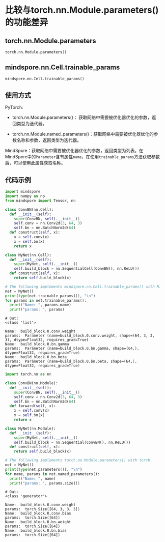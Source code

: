 # 比较与torch.nn.Module.parameters()的功能差异

## torch.nn.Module.parameters

```python
torch.nn.Module.parameters()
```

## mindspore.nn.Cell.trainable_params

```python
mindspore.nn.Cell.trainable_params()
```

## 使用方式

PyTorch:

- torch.nn.Module.parameters()： 获取网络中需要被优化器优化的参数，返回类型为迭代器。

- torch.nn.Module.named_parameters()：获取网络中需要被优化器优化的参数名称和参数，返回类型为迭代器。

MindSpore：获取网络中需要被优化器优化的参数，返回类型为列表。在MindSpore中的`Parameter`含有属性`name`，在使用`trainable_params`方法获取参数后，可以使用此属性获取名称。

## 代码示例

```python
import mindspore
import numpy as np
from mindspore import Tensor, nn

class ConvBN(nn.Cell):
  def __init__(self):
    super(ConvBN, self).__init__()
    self.conv = nn.Conv2d(3, 64, 3)
    self.bn = nn.BatchNorm2d(64)
  def construct(self, x):
    x = self.conv(x)
    x = self.bn(x)
    return x

class MyNet(nn.Cell):
  def __init__(self):
    super(MyNet, self).__init__()
    self.build_block = nn.SequentialCell(ConvBN(), nn.ReLU())
  def construct(self, x):
    return self.build_block(x)

# The following implements mindspore.nn.Cell.trainable_params() with MindSpore.
net = MyNet()
print(type(net.trainable_params()), "\n")
for params in net.trainable_params():
  print("Name: ", params.name)
  print("params: ", params)
```

```text
# Out:
<class 'list'>

Name:  build_block.0.conv.weight
params:  Parameter (name=build_block.0.conv.weight, shape=(64, 3, 3, 3), dtype=Float32, requires_grad=True)
Name:  build_block.0.bn.gamma
params:  Parameter (name=build_block.0.bn.gamma, shape=(64,), dtype=Float32, requires_grad=True)
Name:  build_block.0.bn.beta
params:  Parameter (name=build_block.0.bn.beta, shape=(64,), dtype=Float32, requires_grad=True)

```

```python
import torch.nn as nn

class ConvBN(nn.Module):
  def __init__(self):
    super(ConvBN, self).__init__()
    self.conv = nn.Conv2d(3, 64, 3)
    self.bn = nn.BatchNorm2d(64)
  def forward(self, x):
    x = self.conv(x)
    x = self.bn(x)
    return x

class MyNet(nn.Module):
  def __init__(self):
    super(MyNet, self).__init__()
    self.build_block = nn.Sequential(ConvBN(), nn.ReLU())
  def construct(self, x):
    return self.build_block(x)

# The following implements torch.nn.Module.parameters() with torch.
net = MyNet()
print(type(net.parameters()), "\n")
for name, params in net.named_parameters():
  print("Name: ", name)
  print("params: ", params.size())
```

```text
# Out:
<class 'generator'>

Name:  build_block.0.conv.weight
params:  torch.Size([64, 3, 3, 3])
Name:  build_block.0.conv.bias
params:  torch.Size([64])
Name:  build_block.0.bn.weight
params:  torch.Size([64])
Name:  build_block.0.bn.bias
params:  torch.Size([64])
```
